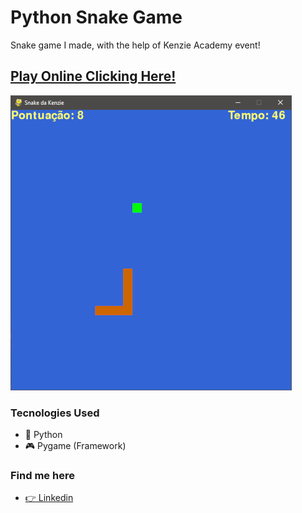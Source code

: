 # Python Snake Game

Snake game I made, with the help of Kenzie Academy event!

## [Play Online Clicking Here!](https://staging.replit.com/@Marujhin/ButteryScratchyComputationallinguistics#main.py)

!["Gameplay Image"](./gameplay.png)

### Tecnologies Used

- 🐍 Python
- 🎮 Pygame (Framework)

### Find me here

- [👉 Linkedin](https://www.linkedin.com/in/erick-macena-94aa14160/)
